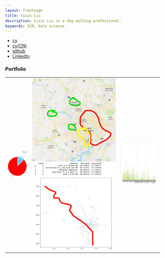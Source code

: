 ```yaml
---
layout: frontpage
title: Yixin Liu
description: Yixin Liu is a dog walking professional.
keywords: SCM, data science
---
```


<div class="navbar">
  <div class="navbar-inner">
      <ul class="nav">
          <li><a href="jinchengsan.github.io/assets/lyx_resume.pdf">cv</a></li>
          <li><a href="https://github.com/jinchengsan/jinchengsan.github.io/blob/master/assets/%E5%88%98%E5%AE%9C%E9%91%AB.pdf">cv(CN)</a></li>
          <li><a href="https://github.com/jinchengsan">github</a></li>
          <li><a href="https://www.linkedin.com/in/realyixin/">LinkedIn</a></li>
      </ul>
  </div>
</div>

### <a name="Portfolio"></a>Portfolio

<table class="wide">
<tr>
  <td class="left">
    <a href="membership percentenge Jan">
        <img src="assets/WechatIMG58.png" alt="R/qtlcharts example" title="R/qtlcharts example"/>
    </a>
  </td>
  <td class="right">
    <a href="map distribution">
        <img src="assets/WechatIMG64.png" alt="Tian et
        
    </a>
  </td>
</tr>
<tr>
  <td class="left">
    <a href="locations' scatter plot">
        <img src="assets/WechatIMG57.png" alt="Broman et al. (2013) Fig 7" title="Broman et al. (2013) Fig 7"/>
    </a>
  </td>
  <td class="right">
    <a href="frequency vs location">
        <img src="assets/WechatIMG61.png" alt="Tian et al. (2015) Fig 4" title="Tian et al. (2015) Fig 4"/>
    </a>
  </td>
</tr>
</table>
